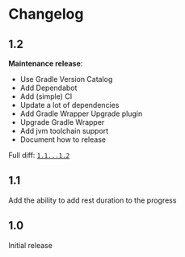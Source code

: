 # Changelog

## 1.2

**Maintenance release**:
* Use Gradle Version Catalog
* Add Dependabot
* Add (simple) CI
* Update a lot of dependencies
* Add Gradle Wrapper Upgrade plugin
* Upgrade Gradle Wrapper
* Add jvm toolchain support
* Document how to release

Full diff: [`1.1...1.2`](https://github.com/ioki-mobility/ProgressButton/compare/1.1...1.2)

## 1.1

Add the ability to add rest duration to the progress

## 1.0

Initial release